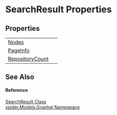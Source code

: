 # SearchResult Properties




## Properties
<table>
<tr>
<td><a href="f6db6c90-29f1-1d9c-3f31-c2590287e549">Nodes</a></td>
<td> </td></tr>
<tr>
<td><a href="57365c05-0c0f-9812-30e3-c984e287b133">PageInfo</a></td>
<td> </td></tr>
<tr>
<td><a href="56d1021e-fca9-6d32-7870-1ea2de6e84e9">RepositoryCount</a></td>
<td> </td></tr>
</table>

## See Also


#### Reference
<a href="20f31b47-26a5-1ffa-692f-e22439f75a3e">SearchResult Class</a>  
<a href="a7324a28-4f46-beaa-9269-26a8fa385391">spider.Models.Graphql Namespace</a>  
